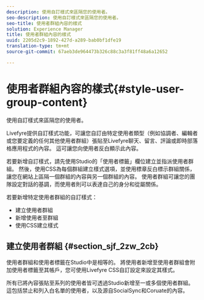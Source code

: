 ```yaml
---
description: 使用自訂樣式來區隔您的使用者。
seo-description: 使用自訂樣式來區隔您的使用者。
seo-title: 使用者群組內容的樣式
solution: Experience Manager
title: 使用者群組內容的樣式
uuid: 2205d2c9-1892-427d-a289-bab0bf1dfe19
translation-type: tm+mt
source-git-commit: 67aeb3de964473b326c88c3a3f81ff48a6a12652

---
```



# 使用者群組內容的樣式{#style-user-group-content}

使用自訂樣式來區隔您的使用者。

Livefyre提供自訂樣式功能，可讓您自訂由特定使用者類型（例如協調者、編輯者或您要定義的任何其他使用者群組）張貼至Livefyre聊天、留言、評論或即時部落格應用程式的內容。 這可讓您向使用者反白顯示此內容。

若要新增自訂樣式，請先使用Studio的「使用者標籤」欄位建立並指派使用者群組。 然後，使用CSS為每個群組建立樣式選項，並使用標章反白標示群組關係，讓您在網站上區隔一個群組的內容與另一個群組的內容。 使用者群組可讓您的團隊設定對話的基調，而使用者則可以表達自己的身分和從屬關係。

若要新增特定使用者群組的自訂樣式：

* 建立使用者群組
* 新增使用者至群組
* 使用CSS建立樣式

## 建立使用者群組 {#section_sjf_2zw_2cb}

使用者群組和使用者標籤在Studio中是相等的。 將使用者新增至使用者群組會附加使用者標籤至其帳戶，您可使用Livefyre CSS自訂設定來設定其樣式。

所有已將內容張貼至系列的使用者皆可透過Studio新增至一或多個使用者群組。 這包括禁止和列入白名單的使用者，以及源自SocialSync和Coruate的內容。
